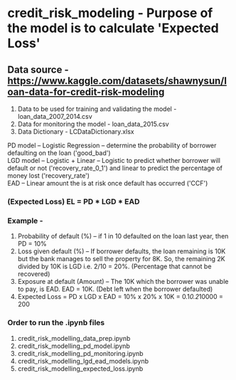 # credit_risk_modeling - Purpose of the model is to calculate 'Expected Loss'

## Data source - https://www.kaggle.com/datasets/shawnysun/loan-data-for-credit-risk-modeling
1. Data to be used for training and validating the model - loan_data_2007_2014.csv
2. Data for monitoring the model - loan_data_2015.csv
3. Data Dictionary - LCDataDictionary.xlsx


PD model – Logistic Regression – determine the probability of borrower defaulting on the loan ('good_bad') <br>
LGD model – Logistic + Linear – Logistic to predict whether borrower will default or not ('recovery_rate_0_1') and linear to predict the percentage of money lost ('recovery_rate') <br>
EAD – Linear amount the is at risk once default has occurred ('CCF')

### (Expected Loss) EL = PD * LGD * EAD

### Example - 
1. Probability of default (%) – if 1 in 10 defaulted on the loan last year, then PD = 10%
2. Loss given default (%) – If borrower defaults, the loan remaining is 10K but the bank manages to sell the property for 8K. So, the remaining 2K divided by 10K is LGD i.e. 2/10 = 20%. (Percentage that cannot be recovered)
3. Exposure at default (Amount) – The 10K which the borrower was unable to pay, is EAD. EAD = 10K. (Debt left when the borrower defaulted)
4. Expected Loss = PD x LGD x EAD = 10% x 20% x 10K = 0.1*0.2*10000 = 200


### Order to run the .ipynb files
1. credit_risk_modelling_data_prep.ipynb
2. credit_risk_modelling_pd_model.ipynb
3. credit_risk_modelling_pd_monitoring.ipynb
4. credit_risk_modelling_lgd_ead_models.ipynb
5. credit_risk_modelling_expected_loss.ipynb
